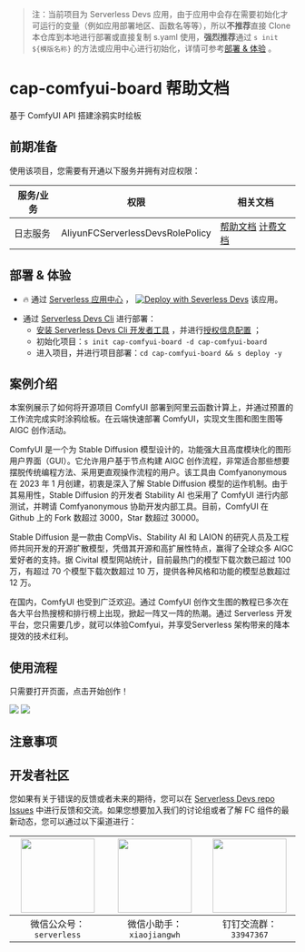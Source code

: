 
> 注：当前项目为 Serverless Devs 应用，由于应用中会存在需要初始化才可运行的变量（例如应用部署地区、函数名等等），所以**不推荐**直接 Clone 本仓库到本地进行部署或直接复制 s.yaml 使用，**强烈推荐**通过 `s init ${模版名称}` 的方法或应用中心进行初始化，详情可参考[部署 & 体验](#部署--体验) 。

# cap-comfyui-board 帮助文档

<description>

基于 ComfyUI API 搭建涂鸦实时绘板

</description>

<codeUrl>



</codeUrl>
<preview>



</preview>


## 前期准备

使用该项目，您需要有开通以下服务并拥有对应权限：

<service>



| 服务/业务 |  权限  | 相关文档 |
| --- |  --- | --- |
| 日志服务 |  AliyunFCServerlessDevsRolePolicy | [帮助文档](https://help.aliyun.com/zh/sls) [计费文档](https://help.aliyun.com/zh/sls/product-overview/billing) |

</service>

<remark>



</remark>

<disclaimers>



</disclaimers>

## 部署 & 体验

<appcenter>
   
- :fire: 通过 [Serverless 应用中心](https://fcnext.console.aliyun.com/applications/create?template=cap-comfyui-board) ，
  [![Deploy with Severless Devs](https://img.alicdn.com/imgextra/i1/O1CN01w5RFbX1v45s8TIXPz_!!6000000006118-55-tps-95-28.svg)](https://fcnext.console.aliyun.com/applications/create?template=cap-comfyui-board) 该应用。
   
</appcenter>
<deploy>
    
- 通过 [Serverless Devs Cli](https://docs.serverless-devs.com/user-guide/install) 进行部署：
  - [安装 Serverless Devs Cli 开发者工具](https://docs.serverless-devs.com/user-guide/install) ，并进行[授权信息配置]( https://docs.serverless-devs.com/user-guide/config) ；
  - 初始化项目：`s init cap-comfyui-board -d cap-comfyui-board`
  - 进入项目，并进行项目部署：`cd cap-comfyui-board && s deploy -y`
   
</deploy>

## 案例介绍

<appdetail id="flushContent">

本案例展示了如何将开源项目 ComfyUI 部署到阿里云函数计算上，并通过预置的工作流完成实时涂鸦绘板。在云端快速部署 ComfyUI，实现文生图和图生图等 AIGC 创作活动。

ComfyUI 是一个为 Stable Diffusion 模型设计的，功能强大且高度模块化的图形用户界面（GUI）。它允许用户基于节点构建 AIGC 创作流程，非常适合那些想要摆脱传统编程方法、采用更直观操作流程的用户。该工具由 Comfyanonymous 在 2023 年 1 月创建，初衷是深入了解 Stable Diffusion 模型的运作机制。由于其易用性，Stable Diffusion 的开发者 Stability AI 也采用了 ComfyUI 进行内部测试，并聘请 Comfyanonymous 协助开发内部工具。目前，ComfyUI 在 Github 上的 Fork 数超过 3000，Star 数超过 30000。

Stable Diffusion 是一款由 CompVis、Stability AI 和 LAION 的研究人员及工程师共同开发的开源扩散模型，凭借其开源和高扩展性特点，赢得了全球众多 AIGC 爱好者的支持。据 Civital 模型网站统计，目前最热门的模型下载次数已超过 100 万，有超过 70 个模型下载次数超过 10 万，提供各种风格和功能的模型总数超过 12 万。

在国内，ComfyUI 也受到广泛欢迎。通过 ComfyUI 创作文生图的教程已多次在各大平台热搜榜和排行榜上出现，掀起一阵又一阵的热潮。通过 Serverless 开发平台，您只需要几步，就可以体验Comfyui，并享受Serverless 架构带来的降本提效的技术红利。

</appdetail>

## 使用流程

<usedetail id="flushContent">

只需要打开页面，点击开始创作！

![](https://img.alicdn.com/imgextra/i1/O1CN01TIQH1j1QPqqX2nNyG_!!6000000001969-0-tps-3320-1008.jpg)
![](https://img.alicdn.com/imgextra/i2/O1CN012hEF25220cQRTPfjJ_!!6000000007058-0-tps-3336-2266.jpg)

</usedetail>

## 注意事项

<matters id="flushContent">
</matters>


<devgroup>


## 开发者社区

您如果有关于错误的反馈或者未来的期待，您可以在 [Serverless Devs repo Issues](https://github.com/serverless-devs/serverless-devs/issues) 中进行反馈和交流。如果您想要加入我们的讨论组或者了解 FC 组件的最新动态，您可以通过以下渠道进行：

<p align="center">  

| <img src="https://serverless-article-picture.oss-cn-hangzhou.aliyuncs.com/1635407298906_20211028074819117230.png" width="130px" > | <img src="https://serverless-article-picture.oss-cn-hangzhou.aliyuncs.com/1635407044136_20211028074404326599.png" width="130px" > | <img src="https://images.devsapp.cn/fc-faq/33947367.png" width="130px" > |
| --------------------------------------------------------------------------------------------------------------------------------- | --------------------------------------------------------------------------------------------------------------------------------- | --------------------------------------------------------------------------------------------------------------------------------- |
| <center>微信公众号：`serverless`</center>                                                                                         | <center>微信小助手：`xiaojiangwh`</center>                                                                                        | <center>钉钉交流群：`33947367`</center>                                                                                           |
</p>
</devgroup>
